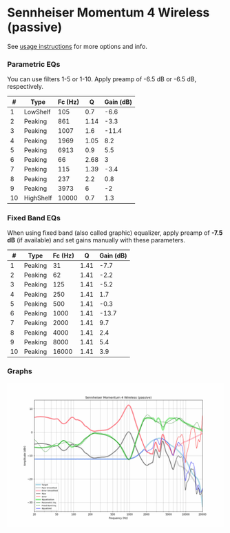 # Sennheiser Momentum 4 Wireless (passive)
See [usage instructions](https://github.com/jaakkopasanen/AutoEq#usage) for more options and info.

### Parametric EQs
You can use filters 1-5 or 1-10. Apply preamp of -6.5 dB or -6.5 dB, respectively.

|   # | Type      |   Fc (Hz) |    Q |   Gain (dB) |
|-----|-----------|-----------|------|-------------|
|   1 | LowShelf  |       105 | 0.7  |        -6.6 |
|   2 | Peaking   |       861 | 1.14 |        -3.3 |
|   3 | Peaking   |      1007 | 1.6  |       -11.4 |
|   4 | Peaking   |      1969 | 1.05 |         8.2 |
|   5 | Peaking   |      6913 | 0.9  |         5.5 |
|   6 | Peaking   |        66 | 2.68 |         3   |
|   7 | Peaking   |       115 | 1.39 |        -3.4 |
|   8 | Peaking   |       237 | 2.2  |         0.8 |
|   9 | Peaking   |      3973 | 6    |        -2   |
|  10 | HighShelf |     10000 | 0.7  |         1.3 |

### Fixed Band EQs
When using fixed band (also called graphic) equalizer, apply preamp of **-7.5 dB** (if available) and set gains manually with these parameters.

|   # | Type    |   Fc (Hz) |    Q |   Gain (dB) |
|-----|---------|-----------|------|-------------|
|   1 | Peaking |        31 | 1.41 |        -7.7 |
|   2 | Peaking |        62 | 1.41 |        -2.2 |
|   3 | Peaking |       125 | 1.41 |        -5.2 |
|   4 | Peaking |       250 | 1.41 |         1.7 |
|   5 | Peaking |       500 | 1.41 |        -0.3 |
|   6 | Peaking |      1000 | 1.41 |       -13.7 |
|   7 | Peaking |      2000 | 1.41 |         9.7 |
|   8 | Peaking |      4000 | 1.41 |         2.4 |
|   9 | Peaking |      8000 | 1.41 |         5.4 |
|  10 | Peaking |     16000 | 1.41 |         3.9 |

### Graphs
![](./Sennheiser%20Momentum%204%20Wireless%20(passive).png)
